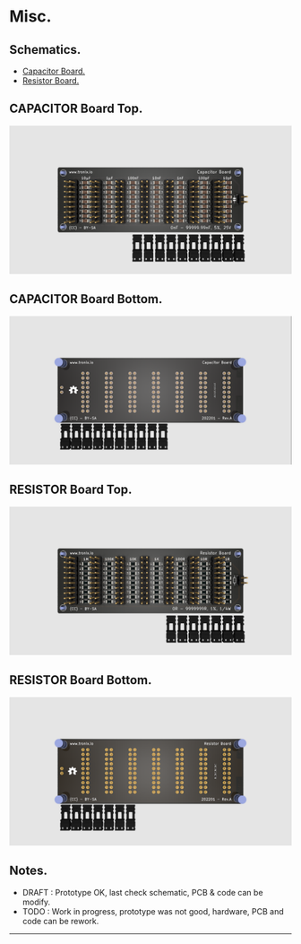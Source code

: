 # Misc.

## Schematics.

- [Capacitor Board.](https://github.com/tronixio/misc/blob/main/Kicad/capacitor/extras/schematic.pdf)
- [Resistor Board.](https://github.com/tronixio/misc/blob/main/Kicad/resistor/extras/schematic.pdf)

## CAPACITOR Board Top.

![CAPACITOR Board Top.](https://github.com/tronixio/misc/blob/main/Kicad/capacitor/extras/top.png)

## CAPACITOR Board Bottom.

![CAPACITOR Board Bottom.](https://github.com/tronixio/misc/blob/main/Kicad/capacitor/extras/bottom.png)

## RESISTOR Board Top.

![RESISTOR Board Top.](https://github.com/tronixio/misc/blob/main/Kicad/resistor/extras/top.png)

## RESISTOR Board Bottom.

![RESISTOR Board Bottom.](https://github.com/tronixio/misc/blob/main/Kicad/resistor/extras/bottom.png)

## Notes.

- DRAFT : Prototype OK, last check schematic, PCB & code can be modify.
- TODO : Work in progress, prototype was not good, hardware, PCB and code can be rework.

---
